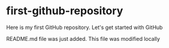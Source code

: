 # first-github-repository
Here is my first GitHub repository. Let's get started with GitHub

README.md file was just added. This file was modified locally
